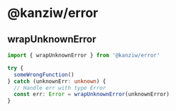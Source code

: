 # @kanziw/error

## wrapUnknownError

```ts
import { wrapUnknownError } from '@kanziw/error'

try {
  someWrongFunction()
} catch (unknownErr: unknown) {
  // Handle err with type Error
  const err: Error = wrapUnknownError(unknownError)
}
```
